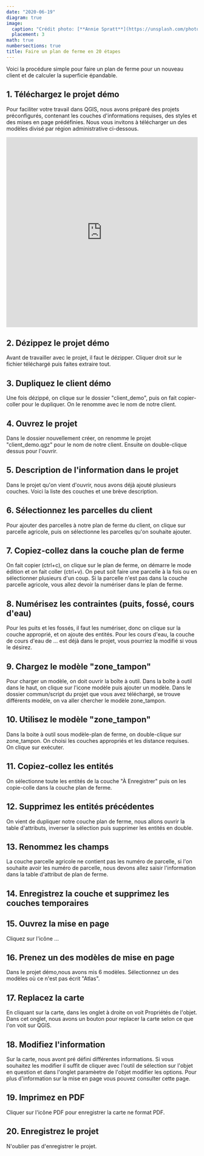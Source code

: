 ```yaml
---
date: "2020-06-19"
diagram: true
image:
  caption: "Crédit photo: [**Annie Spratt**](https://unsplash.com/photos/AFB6S2kibuk)"
  placement: 3
math: true
numbersections: true
title: Faire un plan de ferme en 20 étapes
---
```


Voici la procédure simple pour faire un plan de ferme pour un nouveau client et de calculer la superficie épandable.

## 1. Téléchargez le projet démo

Pour faciliter votre travail dans QGIS, nous avons préparé des projets préconfigurés, contenant les couches d'informations requises, des styles et des mises en page prédéfinies. Nous vous invitons à télécharger un des modèles divisé par région administrative ci-dessous. 


<iframe src="https://drive.google.com/embeddedfolderview?id=1XXKXesdTfglVrqOAHMuY6uvCyp07pcso#list" width="100%" height="500" frameborder="0"title=”Projet démo par région administrative"></iframe>

## 2. Dézippez le projet démo

Avant de travailler avec le projet, il faut le dézipper. Cliquer droit sur le fichier téléchargé puis faites extraire tout.

## 3. Dupliquez le client démo

Une fois dézippé, on clique sur le dossier "client_demo", puis on fait copier-coller pour le dupliquer. On le renomme avec le nom de notre client.


## 4. Ouvrez le projet
 
Dans le dossier nouvellement créer, on renomme le projet "client_demo.qgz" pour le nom de notre client. Ensuite on double-clique dessus pour l'ouvrir. 

## 5. Description de l'information dans le projet

Dans le projet qu'on vient d'ouvrir, nous avons déjà ajouté plusieurs couches. Voici la liste des couches et une brève description.


## 6. Sélectionnez les parcelles du client


Pour ajouter des parcelles à notre plan de ferme du client, on clique sur parcelle agricole, puis on sélectionne les parcelles qu'on souhaite ajouter. 



## 7. Copiez-collez dans la couche plan de ferme

On fait copier (ctrl+c), on clique sur le plan de ferme, on démarre le mode édition et on fait coller (ctrl+v). On peut soit faire une parcelle à la fois ou en sélectionner plusieurs d'un coup. Si la parcelle n'est pas dans la couche parcelle agricole, vous allez devoir la numériser dans le plan de ferme.



## 8. Numérisez les contraintes (puits, fossé, cours d'eau)

Pour les puits et les fossés, il faut les numériser, donc on clique sur la couche approprié, et on ajoute des entités. Pour les cours d'eau, la couche de cours d'eau de ... est déjà dans le projet, vous pourriez la modifié si vous le désirez.

  
## 9. Chargez le modèle "zone_tampon"


Pour charger un modèle, on doit ouvrir la boîte à outil. Dans la boîte à outil dans le haut, on clique sur l'icone modèle puis ajouter un modèle. Dans le dossier commun/script du projet que vous avez téléchargé, se trouve différents modèle, on va aller chercher le modèle zone_tampon.


## 10. Utilisez le modèle "zone_tampon"

Dans la boite à outil sous modèle-plan de ferme, on double-clique sur zone_tampon. On choisi les couches appropriés et les distance requises. On clique sur exécuter.


## 11. Copiez-collez les entités

On sélectionne toute les entités de la couche "À Enregistrer" puis on les copie-colle dans la couche plan de ferme.


## 12. Supprimez les entités précédentes


On vient de dupliquer notre couche plan de ferme, nous allons ouvrir la table d'attributs, inverser la sélection puis supprimer les entités en double.

## 13. Renommez les champs

La couche parcelle agricole ne contient pas les numéro de parcelle, si l'on souhaite avoir les numéro de parcelle, nous devons allez saisir l'information dans la table d'attribut de plan de ferme.


## 14. Enregistrez la couche et supprimez les couches temporaires




## 15. Ouvrez la mise en page


Cliquez sur l'icône ...


## 16. Prenez un des modèles de mise en page

Dans le projet démo,nous avons mis 6 modèles. Sélectionnez un des modèles où ce n'est pas écrit "Atlas". 



## 17. Replacez la carte

En cliquant sur la carte, dans les onglet à droite on voit Propriétés de l'objet. Dans cet onglet, nous avons un bouton pour replacer la carte selon ce que l'on voit sur QGIS.



## 18. Modifiez l'information

Sur la carte, nous avont pré défini différentes informations. Si vous souhaitez les modifier il suffit de cliquer avec l'outil de sélection sur l'objet en question et dans l'onglet paramèetre de l'objet modifier les options. Pour plus d'information sur la mise en page vous pouvez consulter cette page.





## 19. Imprimez en PDF

Cliquer sur l'icône PDF pour enregistrer la carte ne format PDF.

 
## 20. Enregistrez le projet

N'oublier pas d'enregistrer le projet.

